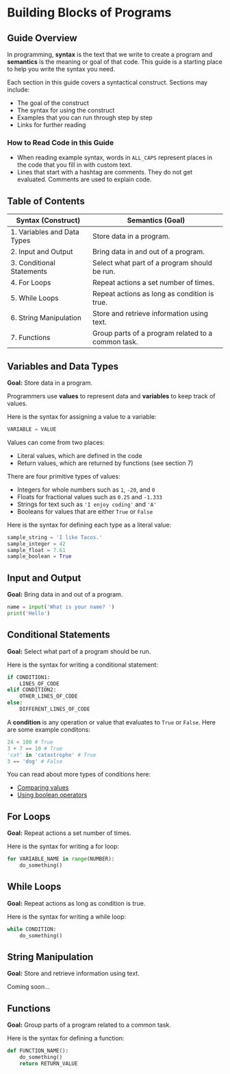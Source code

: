 # Building Blocks of Programs

## Guide Overview

In programming, **syntax** is the text that we write to create a program and **semantics** is the meaning or goal of that code. This guide is a starting place to help you write the syntax you need.

Each section in this guide covers a syntactical construct. Sections may include:

- The goal of the construct
- The syntax for using the construct
- Examples that you can run through step by step
- Links for further reading

### How to Read Code in this Guide

- When reading example syntax, words in `ALL_CAPS` represent places in the code that you fill in with custom text.
- Lines that start with a hashtag are comments. They do not get evaluated. Comments are used to explain code.

## Table of Contents

| Syntax (Construct)            | Semantics (Goal)                                   |
|-------------------------------|----------------------------------------------------|
| 1. Variables and Data Types   | Store data in a program.                           |
| 2. Input and Output           | Bring data in and out of a program.                |
| 3. Conditional Statements     | Select what part of a program should be run.       |
| 4. For Loops                  | Repeat actions a set number of times.              |
| 5. While Loops                | Repeat actions as long as condition is true.       |
| 6. String Manipulation        | Store and retrieve information using text.         |
| 7. Functions                  | Group parts of a program related to a common task. |

## Variables and Data Types

**Goal:** Store data in a program.

Programmers use **values** to represent data and **variables** to keep track of values.

Here is the syntax for assigning a value to a variable:

```python
VARIABLE = VALUE
```

Values can come from two places:

- Literal values, which are defined in the code
- Return values, which are returned by functions (see section 7)

There are four primitive types of values:

- Integers for whole numbers such as `1`, `-20`, and `0`
- Floats for fractional values such as `0.25` and `-1.333`
- Strings for text such as `'I enjoy coding'` and `'A'`
- Booleans for values that are either `True` or `False`

Here is the syntax for defining each type as a literal value:

```python
sample_string = 'I like Tacos.'
sample_integer = 42
sample_float = 7.61
sample_boolean = True
```

## Input and Output

**Goal:** Bring data in and out of a program.

```python
name = input('What is your name? ')
print('Hello')

```

## Conditional Statements

**Goal:** Select what part of a program should be run.

Here is the syntax for writing a conditional statement:

```python
if CONDITION1:
    LINES_OF_CODE
elif CONDITION2:
    OTHER_LINES_OF_CODE
else:
    DIFFERENT_LINES_OF_CODE
```

A **condition** is any operation or value that evaluates to `True` or `False`. Here are some example conditons:

```python
24 < 100 # True
3 + 7 == 10 # True
'cat' in 'catastrophe' # True
3 == 'dog' # False
```

You can read about more types of conditions here:

- [Comparing values](https://mimirhq.github.io/nanobook/lessons/conditionals02)
- [Using boolean operators](https://mimirhq.github.io/nanobook/lessons/conditionals03)

## For Loops

**Goal:** Repeat actions a set number of times.

Here is the syntax for writing a for loop:

```python
for VARIABLE_NAME in range(NUMBER):
    do_something()
```

## While Loops

**Goal:** Repeat actions as long as condition is true.

Here is the syntax for writing a while loop:

```python
while CONDITION:
    do_something()
```

## String Manipulation

**Goal:** Store and retrieve information using text.

Coming soon...

## Functions

**Goal:** Group parts of a program related to a common task.

Here is the syntax for defining a function:

```python
def FUNCTION_NAME():
    do_something()
    return RETURN_VALUE
```